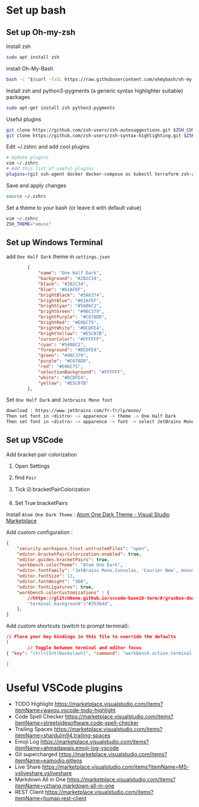 # Set up bash

## Set up Oh-my-zsh

Install zsh

```bash
sudo apt install zsh
```

install Oh-My-Bash

```bash
bash -c "$(curl -fsSL https://raw.githubusercontent.com/ohmybash/oh-my-bash/master/tools/install.sh)"
```

Install zsh and python3-pygments (a generic syntax highlighter suitable) packages

```bash
sudo apt-get install zsh python3-pygments
```

Useful plugins

```bash
git clone https://github.com/zsh-users/zsh-autosuggestions.git $ZSH_CUSTOM/plugins/zsh-autosuggestions
git clone https://github.com/zsh-users/zsh-syntax-highlighting.git $ZSH_CUSTOM/plugins/zsh-syntax-highlighting
```

Edit ~/.zshrc  and add cool plugins

```bash
# Update plugins
vim ~/.zshrc
# Add this list of useful plugins 
plugins=(git ssh-agent docker docker-compose oc kubectl terraform zsh-autosuggestions zsh-syntax-highlighting colorize ubuntu)
```

Save and apply changes

```bash
source ~/.zshrc 
```

Set a theme to your bash (or leave it with default value) 

```bash
vim ~/.zshrc
ZSH_THEME="amuse"
```

## Set up Windows Terminal

add ``One Half Dark`` theme in ``settings.json``

```json
        {
            "name": "One Half Dark",
            "background": "#282C34",
            "black": "#282C34",
            "blue": "#61AFEF",
            "brightBlack": "#5A6374",
            "brightBlue": "#61AFEF",
            "brightCyan": "#56B6C2",
            "brightGreen": "#98C379",
            "brightPurple": "#C678DD",
            "brightRed": "#E06C75",
            "brightWhite": "#DCDFE4",
            "brightYellow": "#E5C07B",
            "cursorColor": "#FFFFFF",
            "cyan": "#56B6C2",
            "foreground": "#DCDFE4",
            "green": "#98C379",
            "purple": "#C678DD",
            "red": "#E06C75",
            "selectionBackground": "#FFFFFF",
            "white": "#DCDFE4",
            "yellow": "#E5C07B"
        },
```

Set  ``One Half Dark`` and  ``Jetbrains Mono font`` 

```bash
download : https://www.jetbrains.com/fr-fr/lp/mono/
Then set font in <distro> -> apparence -> theme -> One Half Dark 
Then set font in <distro> -> apparence -> font -> select JetBrains Mono 
```

## Set up VSCode

Add bracket pair colorization

1. Open Settings

2. find ``Pair`` 

3. Tick :ballot_box_with_check: bracketPairColorization

4. Set True bracketPairs

Install ``Atom One Dark Theme`` : [Atom One Dark Theme - Visual Studio Marketplace](https://marketplace.visualstudio.com/items?itemName=akamud.vscode-theme-onedark)

Add custom configuration : 

```json
{
    "security.workspace.trust.untrustedFiles": "open",
    "editor.bracketPairColorization.enabled": true,
    "editor.guides.bracketPairs": true,
    "workbench.colorTheme": "Atom One Dark",
    "editor.fontFamily": "JetBrains Mono,Consolas, 'Courier New', monospace",
    "editor.fontSize": 13,
    "editor.fontWeight": "300",
    "editor.fontLigatures": true,
    "workbench.colorCustomizations" : {
        //https://glitchbone.github.io/vscode-base16-term/#/gruvbox-dark-soft
        "terminal.background":"#35364d",
    },
} 
```
Add custom shortcuts (switch to prompt terminal):
```json
// Place your key bindings in this file to override the defaults
[
        // Toggle between terminal and editor focus
{ "key": "ctrl+[IntlBackslash]", "command": "workbench.action.terminal.focus"},

]
```
# Useful VSCode plugins
- TODO Highlight https://marketplace.visualstudio.com/items?itemName=wayou.vscode-todo-highlight
- Code Spell Checker https://marketplace.visualstudio.com/items?itemName=streetsidesoftware.code-spell-checker
- Trailing Spaces https://marketplace.visualstudio.com/items?itemName=shardulm94.trailing-spaces
- Emoji Log https://marketplace.visualstudio.com/items?itemName=ahmadawais.emoji-log-vscode
- Git supercharged https://marketplace.visualstudio.com/items?itemName=eamodio.gitlens
- Live Share https://marketplace.visualstudio.com/items?itemName=MS-vsliveshare.vsliveshare
- Markdown All in One https://marketplace.visualstudio.com/items?itemName=yzhang.markdown-all-in-one
- REST Client https://marketplace.visualstudio.com/items?itemName=humao.rest-client

